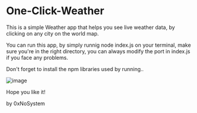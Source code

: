 # One-Click-Weather
This is a simple Weather app that helps you see live weather data, by clicking on any city on the world map.

You can run this app, by simply runnig node index.js on your terminal, make sure you're in the right directory, you can always modify the port in index.js if you face any problems.




Don't forget to install the npm libraries used by running.. 

![image](https://github.com/0xNoSystem/One-Click-Weather/assets/141743613/11ad3488-76a3-4c72-bb99-8e005a988cac)


Hope you like it!

by 0xNoSystem
